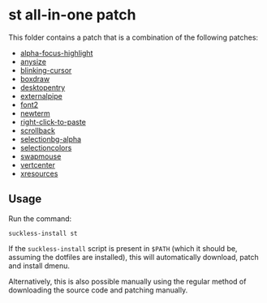 # st all-in-one patch

This folder contains a patch that is a combination of the following patches:

 * [alpha-focus-highlight](https://st.suckless.org/patches/alpha_focus_highlight)
 * [anysize](https://st.suckless.org/patches/anysize)
 * [blinking-cursor](https://st.suckless.org/patches/blinking_cursor)
 * [boxdraw](https://st.suckless.org/patches/boxdraw)
 * [desktopentry](https://st.suckless.org/patches/desktopentry)
 * [externalpipe](https://st.suckless.org/patches/externalpipe)
 * [font2](https://st.suckless.org/patches/font2)
 * [newterm](https://st.suckless.org/patches/newterm)
 * [right-click-to-paste](https://st.suckless.org/patches/rightclickpaste)
 * [scrollback](https://st.suckless.org/patches/scrollback)
 * [selectionbg-alpha](https://st.suckless.org/patches/selectionbg-alpha)
 * [selectioncolors](https://st.suckless.org/patches/selectioncolors)
 * [swapmouse](https://st.suckless.org/patches/swapmouse)
 * [vertcenter](https://st.suckless.org/patches/vertcenter)
 * [xresources](https://st.suckless.org/patches/xresources)

## Usage

Run the command:

```
suckless-install st
```

If the `suckless-install` script is present in `$PATH` (which it should be, assuming the dotfiles are installed), this will automatically download, patch and install dmenu.

Alternatively, this is also possible manually using the regular method of downloading the source code and patching manually.

